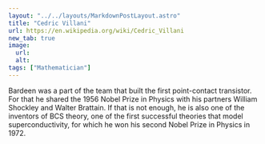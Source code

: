 ```yaml
---
layout: "../../layouts/MarkdownPostLayout.astro"
title: "Cedric Villani"
url: https://en.wikipedia.org/wiki/Cedric_Villani
new_tab: true
image:
  url:
  alt:
tags: ["Mathematician"]
---
```


Bardeen was a part of the team that built the first point-contact transistor. For that he shared the 1956 Nobel Prize in Physics with his partners William Shockley and Walter Brattain. If that is not enough, he is also one of the inventors of BCS theory, one of the first successful theories that model superconductivity, for which he won his second Nobel Prize in Physics in 1972.
